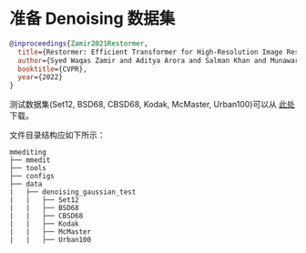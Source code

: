 # 准备 Denoising 数据集

<!-- [DATASET] -->

```bibtex
@inproceedings{Zamir2021Restormer,
  title={Restormer: Efficient Transformer for High-Resolution Image Restoration},
  author={Syed Waqas Zamir and Aditya Arora and Salman Khan and Munawar Hayat and Fahad Shahbaz Khan and Ming-Hsuan Yang},
  booktitle={CVPR},
  year={2022}
}
```

测试数据集(Set12, BSD68, CBSD68, Kodak, McMaster, Urban100)可以从 [此处](https://drive.google.com/file/d/1P_-RAvltEoEhfT-9GrWRdpEi6NSswTs8/) 下载。

文件目录结构应如下所示：

```text
mmediting
├── mmedit
├── tools
├── configs
├── data
|   ├── denoising_gaussian_test
|   |   ├── Set12
|   |   ├── BSD68
|   |   ├── CBSD68
|   |   ├── Kodak
|   |   ├── McMaster
|   |   ├── Urban100
```
